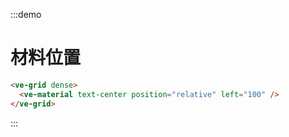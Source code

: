 :::demo

# 材料位置

```html
<ve-grid dense>
  <ve-material text-center position="relative" left="100" />
</ve-grid>
```

:::